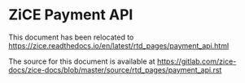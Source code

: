 # ZiCE Payment API

This document has been relocated to https://zice.readthedocs.io/en/latest/rtd_pages/payment_api.html

The source for this document is available at https://gitlab.com/zice-docs/zice-docs/blob/master/source/rtd_pages/payment_api.rst